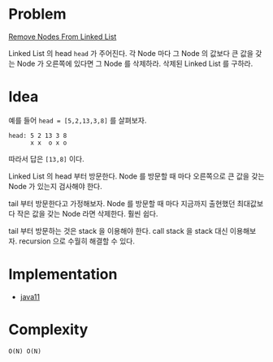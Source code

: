 # Problem

[Remove Nodes From Linked List](https://leetcode.com/problems/remove-nodes-from-linked-list/)

Linked List 의 head `head` 가 주어진다.  각 Node 마다 그 Node 의
값보다 큰 값을 갖는 Node 가 오른쪽에 있다면 그 Node 를 삭제하라. 
삭제된 Linked List 를 구하라.

# Idea

예를 들어 `head = [5,2,13,3,8]` 를 살펴보자.

```
head: 5 2 13 3 8
      x x  o x o      
```

따라서 답은 `[13,8]` 이다.

Linked List 의 head 부터 방문한다.  Node 를 방문할 때 마다 오른쪽으로
큰 값을 갖는 Node 가 있는지 검사해야 한다.

tail 부터 방문한다고 가정해보자. Node 를 방문할 때 마다 지금까지
출현했던 최대값보다 작은 값을 갖는 Node 라면 삭제한다. 훨씬 쉽다.

tail 부터 방문하는 것은 stack 을 이용해야 한다. call stack 을 stack
대신 이용해보자. recursion 으로 수월히 해결할 수 있다.

# Implementation

* [java11](MainApp.java)

# Complexity

```
O(N) O(N)
```
